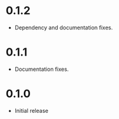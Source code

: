 # 0.1.2
  * Dependency and documentation fixes.

# 0.1.1
  * Documentation fixes.

# 0.1.0
  * Initial release